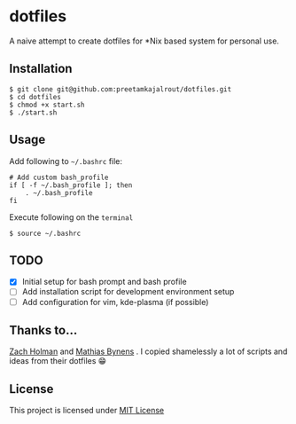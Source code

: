 # dotfiles
A naive attempt to create dotfiles for \*Nix based system for personal use.

## Installation
```
$ git clone git@github.com:preetamkajalrout/dotfiles.git
$ cd dotfiles
$ chmod +x start.sh
$ ./start.sh
```

## Usage
Add following to `~/.bashrc` file:
```
# Add custom bash_profile
if [ -f ~/.bash_profile ]; then
    . ~/.bash_profile
fi
```

Execute following on the `terminal`
```
$ source ~/.bashrc
```

## TODO
- [x] Initial setup for bash prompt and bash profile
- [ ] Add installation script for development environment setup
- [ ] Add configuration for vim, kde-plasma (if possible)

## Thanks to...
[Zach Holman](https://github.com/holman/) and
[Mathias Bynens](https://github.com/mathiasbynens) .
I copied shamelessly a lot of scripts and ideas from their dotfiles :grin:

## License
This project is licensed under [MIT License](./LICENSE)
